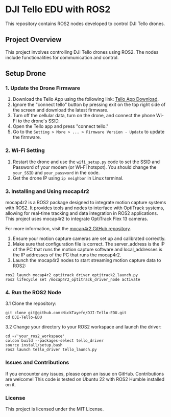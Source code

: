 # DJI Tello EDU with ROS2

This repository contains ROS2 nodes developed to control DJI Tello drones.

## Project Overview

This project involves controlling DJI Tello drones using ROS2. The nodes include functionalities for communication and control.

## Setup Drone

### 1. Update the Drone Firmware

1. Download the Tello App using the following link: [Tello App Download](https://www.dji.com/ca/downloads/djiapp/tello).
2. Ignore the "connect tello" button by pressing exit on the top right side of the screen and download the latest firmware.
3. Turn off the cellular data, turn on the drone, and connect the phone Wi-Fi to the drone's SSID.
4. Open the Tello app and press "connect tello."
5. Go to the `Setting > More > ... > Firmware Version - Update` to update the firmware.

### 2. Wi-Fi Setting

1. Restart the drone and use the `wifi_setup.py` code to set the SSID and Password of your modem (or Wi-Fi hotspot). You should change the `your_SSID` and `your_password` in the code.
2. Get the drone IP using `ip neighbor` in Linux terminal.

### 3. Installing and Using mocap4r2

mocap4r2 is a ROS2 package designed to integrate motion capture systems with ROS2. It provides tools and nodes to interface with OptiTrack systems, allowing for real-time tracking and data integration in ROS2 applications. This project uses mocap4r2 to integrate OptiTrack Flex 13 cameras.

For more information, visit the [mocap4r2 GitHub repository](https://github.com/MOCAP4ROS2-Project/mocap4ros2_optitrack).

1. Ensure your motion capture cameras are set up and calibrated correctly.
2. Make sure that configuration file is correct. The server_address is the IP of the PC that runs the motion capture software and local_addresses is the IP addresses of the PC that runs the mocap4r2.
3. Launch the mocap4r2 nodes to start streaming motion capture data to ROS2:
```
ros2 launch mocap4r2_optitrack_driver optitrack2.launch.py
ros2 lifecycle set /mocap4r2_optitrack_driver_node activate
```

### 4. Run the ROS2 Node
3.1 Clone the repository:
```
git clone git@github.com:NickTayefe/DJI-Tello-EDU.git
cd DJI-Tello-EDU
```
3.2 Change your directory to your ROS2 workspace and launch the driver:
```
cd ~/'your_ros2_workspace'
colcon build --packages-select tello_driver
source install/setup.bash
ros2 launch tello_driver tello_launch.py

```

### Issues and Contributions

If you encounter any issues, please open an issue on GitHub. Contributions are welcome!
This code is tested on Ubuntu 22 with ROS2 Humble installed on it.

### License

This project is licensed under the MIT License.

